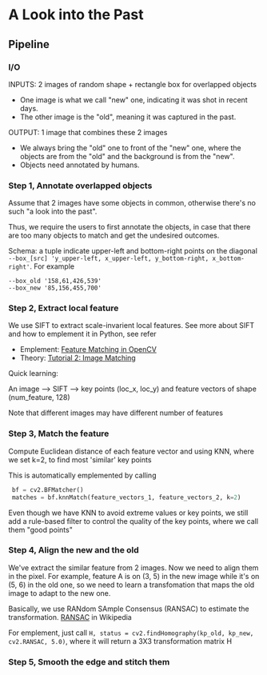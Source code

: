 # A Look into the Past


## Pipeline

### I/O

INPUTS: 2 images of random shape + rectangle box for overlapped objects

- One image is what we call "new" one, indicating it was shot in recent days.
- The other image is the "old", meaning it was captured in the past.

OUTPUT: 1 image that combines these 2 images

- We always bring the "old" one to front of the "new" one, where the objects are from the "old" and the background is from the "new".
- Objects need annotated by humans.

### Step 1, Annotate overlapped objects

Assume that 2 images have some objects in common, otherwise there's no such "a look into the past".

Thus, we require the users to first annotate the objects, in case that there are too many objects to match and get the undesired outcomes.

Schema:
a tuple indicate upper-left and bottom-right points on the diagonal `--box_[src] 'y_upper-left, x_upper-left, y_bottom-right, x_bottom-right'`. For example

```shell
--box_old '158,61,426,539'
--box_new '85,156,455,700' 
```

### Step 2, Extract local feature

We use SIFT to extract scale-invarient local features. See more about SIFT and how to emplement it in Python, see refer

- Emplement: [Feature Matching in OpenCV](https://opencv24-python-tutorials.readthedocs.io/en/latest/py_tutorials/py_feature2d/py_matcher/py_matcher.html)
- Theory: [Tutorial 2: Image Matching](https://ai.stanford.edu/~syyeung/cvweb/tutorial2.html)

Quick learning:

An image --> SIFT --> key points (loc_x, loc_y) and feature vectors of shape (num_feature, 128)

Note that different images may have different number of features

### Step 3, Match the feature

Compute Euclidean distance of each feature vector and using KNN, where we set k=2, to find most 'similar' key points

This is automatically emplemented by calling

```python
 bf = cv2.BFMatcher()
 matches = bf.knnMatch(feature_vectors_1, feature_vectors_2, k=2)
```

Even though we have KNN to avoid extreme values or key points, we still add a rule-based filter to control the quality of the key points, where we call them "good points"

### Step 4, Align the new and the old

We've extract the similar feature from 2 images. Now we need to align them in the pixel. For example, feature A is on (3, 5) in the new image while it's on (5, 6) in the old one, so we need to learn a transfomation that maps the old image to adapt to the new one.

Basically, we use RANdom SAmple Consensus (RANSAC) to estimate the transformation. [RANSAC](https://en.wikipedia.org/wiki/Random_sample_consensus) in Wikipedia

For emplement, just call `H, status = cv2.findHomography(kp_old, kp_new, cv2.RANSAC, 5.0)`, where it will return a 3X3 transformation matrix H

### Step 5, Smooth the edge and stitch them


